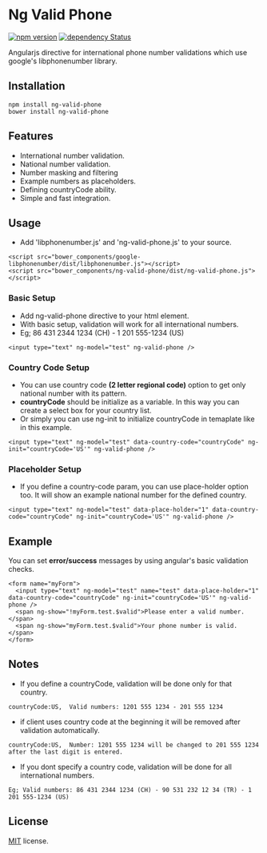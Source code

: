 # Ng Valid Phone
[![npm version](https://badge.fury.io/js/ng-valid-phone.svg)](https://badge.fury.io/js/ng-valid-phone)
[![dependency Status](https://david-dm.org/eraycetinay/ng-valid-phone.svg)](https://david-dm.org/eraycetinay/ng-valid-phone.svg)

Angularjs directive for international phone number validations which use google's libphonenumber library.

## Installation
```
npm install ng-valid-phone
bower install ng-valid-phone
```
## Features
- International number validation.
- National number validation.
- Number masking and filtering
- Example numbers as placeholders.
- Defining countryCode ability.
- Simple and fast integration.

## Usage
- Add 'libphonenumber.js' and 'ng-valid-phone.js' to your source.
```
<script src="bower_components/google-libphonenumber/dist/libphonenumber.js"></script>
<script src="bower_components/ng-valid-phone/dist/ng-valid-phone.js"></script>
```

### Basic Setup
- Add ng-valid-phone directive to your html element.
- With basic setup, validation will work for all international numbers.
- Eg; 86 431 2344 1234 (CH) - 1 201 555-1234 (US)
```
<input type="text" ng-model="test" ng-valid-phone />
```
### Country Code Setup
- You can use country code **(2 letter regional code)** option to get only national number with its pattern.
- **countryCode** should be initialize as a variable. In this way you can create a select box for your country list.
- Or simply you can use ng-init to initialize countryCode in temaplate like in this example.
``` 
<input type="text" ng-model="test" data-country-code="countryCode" ng-init="countryCode='US'" ng-valid-phone />
```
### Placeholder Setup
- If you define a country-code param, you can use place-holder option too. It will show an example national number for the defined country.
```
<input type="text" ng-model="test" data-place-holder="1" data-country-code="countryCode" ng-init="countryCode='US'" ng-valid-phone />
```
## Example
You can set **error/success** messages by using angular's basic validation checks.
```
<form name="myForm">
  <input type="text" ng-model="test" name="test" data-place-holder="1" data-country-code="countryCode" ng-init="countryCode='US'" ng-valid-phone />
  <span ng-show="!myForm.test.$valid">Please enter a valid number.</span>
  <span ng-show="myForm.test.$valid">Your phone number is valid.</span>        
</form>
```
## Notes
- If you define a countryCode, validation will be done only for that country.
```
countryCode:US,  Valid numbers: 1201 555 1234 - 201 555 1234
```
- if client uses country code at the beginning it will be removed after validation automatically.
```
countryCode:US,  Number: 1201 555 1234 will be changed to 201 555 1234 after the last digit is entered.
```
- If you dont specify a country code, validation will be done for all international numbers.
```
Eg; Valid numbers: 86 431 2344 1234 (CH) - 90 531 232 12 34 (TR) - 1 201 555-1234 (US)
```
## License
[MIT](LICENSE) license.
